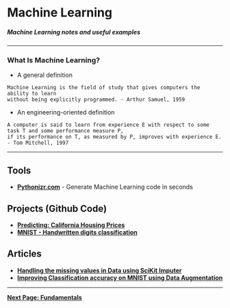 # Machine Learning

##### Machine Learning notes and useful examples
---

### What Is Machine Learning?
- A general definition
```
Machine Learning is the field of study that gives computers the ability to learn 
without being explicitly programmed. - Arthur Samuel, 1959
```
- An engineering-oriented definition
```
A computer is said to learn from experience E with respect to some task T and some performance measure P, 
if its performance on T, as measured by P, improves with experience E. - Tom Mitchell, 1997
```
---

## Tools
- [**Pythonizr.com**](https://pythonizr.com) - Generate Machine Learning code in seconds

## Projects (Github Code)
- [**Predicting: California Housing Prices**](https://github.com/akashp1712/ml-akash/tree/master/Projects/Housing)
- [**MNIST - Handwritten digits classification**](https://github.com/akashp1712/ml-akash/tree/master/Projects/MNIST)

## Articles
- [**Handling the missing values in Data using SciKit Imputer**](https://towardsdatascience.com/handling-the-missing-values-in-data-the-easy-way-9ea5983f8ba4)
- [**Improving Classification accuracy on MNIST using Data Augmentation**](https://towardsdatascience.com/improving-accuracy-on-mnist-using-data-augmentation-b5c38eb5a903)


---

[**Next Page: Fundamentals**](https://akashp1712.github.io/ml-akash/fundamentals/)
